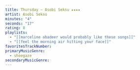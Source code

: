 ```yaml
---
title: Thursday — Asobi Seksu ★★★★
artist: Asobi Seksu
minutes: "4"
seconds: "17"
rating: 8
playlists:
  - "[[marceline abadeer would probably like these songs]]"
  - "[[feel the morning air hitting your face]]"
favoritesTrackNumber:
primaryMusicGenre:
  - shoegaze
secondaryMusicGenre:
---
```

